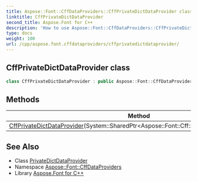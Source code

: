 ```yaml
---
title: Aspose::Font::CffDataProviders::CffPrivateDictDataProvider class
linktitle: CffPrivateDictDataProvider
second_title: Aspose.Font for C++
description: 'How to use Aspose::Font::CffDataProviders::CffPrivateDictDataProvider class in C++.'
type: docs
weight: 100
url: /cpp/aspose.font.cffdataproviders/cffprivatedictdataprovider/
---
```

## CffPrivateDictDataProvider class




```cpp
class CffPrivateDictDataProvider : public Aspose::Font::CffDataProviders::PrivateDictDataProvider
```

## Methods

| Method | Description |
| --- | --- |
| [CffPrivateDictDataProvider](./cffprivatedictdataprovider/)(System::SharedPtr\<Aspose::Font::Cff::Internals::CffCidChildFont\>) |  |
## See Also

* Class [PrivateDictDataProvider](../privatedictdataprovider/)
* Namespace [Aspose::Font::CffDataProviders](../)
* Library [Aspose.Font for C++](../../)
